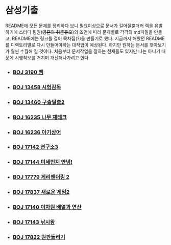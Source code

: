 # 삼성기출

README에 모든 문제를 정리하다 보니 필요이상으로 문서가 길어질뿐더러 렉을 유발하기에 스터디 팀원(~~영혼의 취준듀오~~)의 조언에 따라 문제별로 각각의 md파일을 만들고, README에는 링크를 걸어 목차집(?)을 만들기로 했다. 지금까지 해왔던 README를 디렉토리별로 다시 만들어야하는 대작업이 예상된다. 하지만 원하는 문서를 찾아보기가 훨씬 수월해 질 것이다. 처음부터 문서작업을 잘하는 천재들도 있지만 나는 아니기 때문에 시행착오를 거치며 개선해나가려고 한다. 



- ### [BOJ 3190 뱀](https://github.com/jungtaeyong/SWEA_A/blob/master/SW%20Expert%20Academy/삼성기출/beakjoon%203190%20뱀.md)

- ### [BOJ 13458 시험감독](https://github.com/jungtaeyong/SWEA_A/blob/master/SW%20Expert%20Academy/삼성기출/beakjoon%2013458%20시험%20감독.md)

- ### [BOJ 13460 구슬탈출2](https://github.com/jungtaeyong/SWEA_A/blob/master/SW%20Expert%20Academy/삼성기출/beakjoon%2013460%20구슬탈출2.md) 

- ### [BOJ 16235 나무 재테크](https://github.com/jungtaeyong/SWEA_A/blob/master/SW%20Expert%20Academy/삼성기출/beakjoon%2016235%20나무%20재테크.md) 

- ### [BOJ 16236 아기상어](https://github.com/jungtaeyong/SWEA_A/blob/master/SW%20Expert%20Academy/삼성기출/beakjoon%2016236%20아기상어.md) 

- ### [BOJ 17142 연구소3](https://github.com/jungtaeyong/SWEA_A/blob/master/SW%20Expert%20Academy/삼성기출/beakjoon%2017142%20연구소3.md) 

- ### [BOJ 17144 미세먼지 안녕!](https://github.com/jungtaeyong/SWEA_A/blob/master/SW%20Expert%20Academy/삼성기출/beakjoon%2017144%20미세먼지%20안녕!.md) 

- ### [BOJ 17779 게리맨더링 2](https://github.com/jungtaeyong/SWEA_A/blob/master/SW%20Expert%20Academy/삼성기출/beakjoon%2017779%20게리맨더링%202.cpp) 

- ### [BOJ 17837 새로운 게임2](https://github.com/jungtaeyong/SWEA_A/blob/master/SW%20Expert%20Academy/삼성기출/beakjoon%2017837%20새로운%20게임2.md) 

- ### [BOJ 17140 이차원 배열과 연산](https://github.com/jungtaeyong/SWEA_A/blob/master/SW%20Expert%20Academy/삼성기출/beakjoon%2017140%20이차원%20배열과%20연산.md) 

- ### [BOJ 17143 낚시왕](https://github.com/jungtaeyong/SWEA_A/blob/master/SW%20Expert%20Academy/삼성기출/beakjoon%2017143%20낚시왕.md)

- ### [BOJ 17822 원판돌리기](https://github.com/jungtaeyong/SWEA_A/blob/master/SW%20Expert%20Academy/삼성기출/beakjoon%2017822%20원판돌리기.md)

  
  
  

